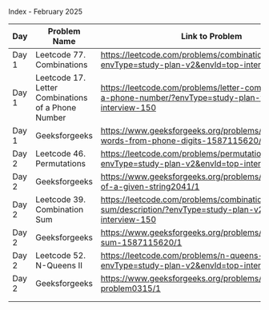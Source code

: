 Index - February 2025

| Day   | Problem Name                                       | Link to Problem                                                                                                    | Notes |
| ----- | -------------------------------------------------- | ------------------------------------------------------------------------------------------------------------------ | ----- |
| Day 1 | Leetcode 77. Combinations                          | https://leetcode.com/problems/combinations/?envType=study-plan-v2&envId=top-interview-150                          | -     |
| Day 1 | Leetcode 17. Letter Combinations of a Phone Number | https://leetcode.com/problems/letter-combinations-of-a-phone-number/?envType=study-plan-v2&envId=top-interview-150 | -     |
| Day 1 | Geeksforgeeks                                      | https://www.geeksforgeeks.org/problems/possible-words-from-phone-digits-1587115620/1                               | -     |
| Day 2 | Leetcode 46. Permutations | https://leetcode.com/problems/permutations/description/?envType=study-plan-v2&envId=top-interview-150 | -      |
| Day 2 | Geeksforgeeks | https://www.geeksforgeeks.org/problems/permutations-of-a-given-string2041/1 | -      |
| Day 2 | Leetcode 39. Combination Sum | https://leetcode.com/problems/combination-sum/description/?envType=study-plan-v2&envId=top-interview-150 | -      |
| Day 2 | Geeksforgeeks | https://www.geeksforgeeks.org/problems/combination-sum-1587115620/1 | -      |
| Day 2 | Leetcode 52. N-Queens II | https://leetcode.com/problems/n-queens-ii/description/?envType=study-plan-v2&envId=top-interview-150 | -      |
| Day 2 | Geeksforgeeks | https://www.geeksforgeeks.org/problems/n-queen-problem0315/1 | -      |
|       |                                                    |                                                                                                                    |       |
|       |                                                    |                                                                                                                    |       |
